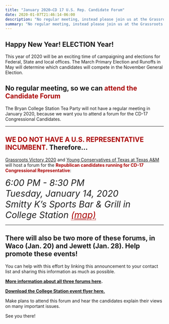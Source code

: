 ```yaml
---
title: "January 2020—CD 17 U.S. Rep. Candidate Forum"
date: 2020-01-07T21:46:14-06:00
description: "No regular meeting, instead please join us at the Grassroots Victory 2020 CD-17 Candidate Forum!"
summary: "No regular meeting, instead please join us at the Grassroots Victory 2020 CD-17 Candidate Forum!"
---
```


## Happy New Year! ELECTION Year! 

This year of 2020 will be an exciting time of campaigning and elections for Federal, State and local offices. The March Primary Election and Runoffs in May will determine which candidates will compete in the November General Election.  

## No regular meeting, so we can <span style="color:#a00">attend the Candidate Forum</span>

The Bryan College Station Tea Party will not have a regular meeting in January 2020, because we want you to attend a forum for the CD-17 Congressional Candidates.  

---

## <span style="color:#a00">WE DO NOT HAVE A U.S. REPRESENTATIVE INCUMBENT.</span> Therefore...

[Grassroots Victory 2020](http://www.grassrootsvictory2020.com/) and [Young Conservatives of Texas at Texas A&amp;M](https://www.yct.org/chapter/texas-am-university/) will host a forum for the **<span style="color:#a00">Republican candidates running for CD-17 Congressional Representative</span>**:  

<address style="font-size:28px;color:#222;">6:00 PM - 8:30 PM<br />
Tuesday, January 14, 2020<br />
Smitty K’s Sports Bar &amp; Grill in College Station <a style="color:#a00;border-bottom: 1px dotted #a00;" href="https://www.google.com/maps/@30.6134482,-96.3845546,15z">(map)</a></address>

---

## There will also be two more of these forums, in Waco (Jan. 20) and Jewett (Jan. 28). Help promote these events! 


You can help with this effort by linking this announcement to your contact list and sharing this information as much as possible. 

**[More information about all three forums here](http://www.grassrootsvictory2020.com/).**  

**[Download the College Station event flyer here.](http://www.grassrootsvictory2020.com/wp-content/uploads/2020/01/ForumFlier.pdf)**  

Make plans to attend this forum and hear the candidates explain their views on many important issues.  

See you there!